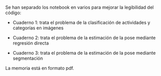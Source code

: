 Se han separado los notebook en varios para mejorar la legibilidad del código:

- Cuaderno 1: trata el problema de la clasificación de actividades y categorías en imágenes

- Cuaderno 2: trata el problema de la estimación de la pose mediante regresión directa

- Cuaderno 3: trata el problema de la estimación de la pose mediante segmentación

La memoria está en formato pdf.
